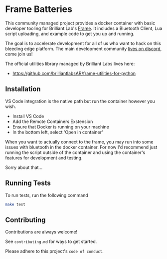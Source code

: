 # Frame Batteries

This community managed project provides a docker container with basic developer tooling for Brilliant Lab's [Frame](https://docs.brilliant.xyz). It includes a Bluetooth Client, Lua script uploading, and example code to get you up and running.

The goal is to accelerate development for all of us who want to hack on this bleeding edge platform. The main development community [lives on discord](https://discord.com/invite/vDS9X7gdwg), come join us!

The official utilities library managed by Brilliant Labs lives here:

* https://github.com/brilliantlabsAR/frame-utilities-for-python

## Installation

VS Code integration is the native path but run the container however you wish. 

* Install VS Code
* Add the Remote Containers Exstension
* Ensure that Docker is running on your machine
* In the bottom left, select 'Open in container'

When you want to actually connect to the frame, you may run into some issues with bluetooth in the docker container. For now I'd recommend just running the script outside of the container and using the container's features for development and testing.

Sorry about that...

## Running Tests

To run tests, run the following command

```bash
make test
```


## Contributing

Contributions are always welcome!

See `contributing.md` for ways to get started.

Please adhere to this project's `code of conduct`.

